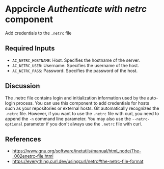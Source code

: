 # Appcircle _Authenticate with netrc_ component

Add credentials to the `.netrc` file

## Required Inputs

- `AC_NETRC_HOSTNAME`: Host. Specifies the hostname of the server.
- `AC_NETRC_USER`: Username. Specifies the username of the host.
- `AC_NETRC_PASS`: Password. Specifies the password of the host.

## Discussion

The .netrc file contains login and initialization information used by the auto-login process. You can use this component to add credentials for hosts such as your repositories or external hosts. Git automatically recognizes the `.netrc` file. However, if you want to use the `.netrc` file with curl, you need to append the `-n` command line parameter. You may also use the `--netrc-optional` parameter if you don't always use the `.netrc` file with curl.

## References
- https://www.gnu.org/software/inetutils/manual/html_node/The-_002enetrc-file.html
- https://everything.curl.dev/usingcurl/netrc#the-netrc-file-format
